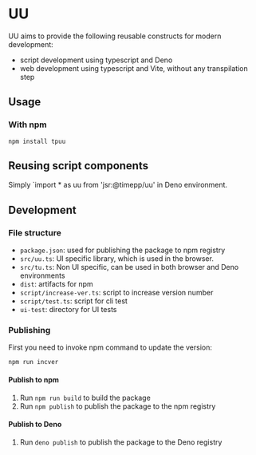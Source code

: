 # UU

UU aims to provide the following reusable constructs for modern development:
- script development using typescript and Deno
- web development using typescript and Vite, without any transpilation step

## Usage

### With npm

`npm install tpuu`

## Reusing script components

Simply `import * as uu from 'jsr:@timepp/uu' in Deno environment.

## Development

### File structure

- `package.json`: used for publishing the package to npm registry
- `src/uu.ts`: UI specific library, which is used in the browser.
- `src/tu.ts`: Non UI specific, can be used in both browser and Deno environments
- `dist`: artifacts for npm
- `script/increase-ver.ts`: script to increase version number
- `script/test.ts`: script for cli test
- `ui-test`: directory for UI tests

### Publishing

First you need to invoke npm command to update the version:

```
npm run incver
```

#### Publish to npm

1. Run `npm run build` to build the package
1. Run `npm publish` to publish the package to the npm registry

#### Publish to Deno

1. Run `deno publish` to publish the package to the Deno registry

